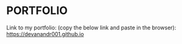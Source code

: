 # PORTFOLIO

Link to my portfolio: (copy the below link and paste in the browser):
https://devanandr001.github.io
